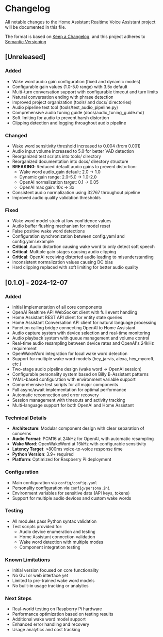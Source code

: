 # Changelog

All notable changes to the Home Assistant Realtime Voice Assistant project will be documented in this file.

The format is based on [Keep a Changelog](https://keepachangelog.com/en/1.0.0/),
and this project adheres to [Semantic Versioning](https://semver.org/spec/v2.0.0.html).

## [Unreleased]

### Added
- Wake word audio gain configuration (fixed and dynamic modes)
- Configurable gain values (1.0-5.0 range) with 3.5x default
- Multi-turn conversation support with configurable timeout and turn limits
- Natural conversation ending with phrase detection
- Improved project organization (tools/ and docs/ directories)
- Audio pipeline test tool (tools/test_audio_pipeline.py)
- Comprehensive audio tuning guide (docs/audio_tuning_guide.md)
- Soft limiting for audio to prevent harsh distortion
- Clipping detection and logging throughout audio pipeline

### Changed
- Wake word sensitivity threshold increased to 0.004 (from 0.001)
- Audio input volume increased to 5.0 for better VAD detection
- Reorganized test scripts into tools/ directory
- Reorganized documentation into docs/ directory structure
- **BREAKING**: Reduced default audio gains to prevent distortion:
  - Wake word audio_gain default: 2.0 → 1.0
  - Dynamic gain range: 2.0-5.0 → 1.0-2.0
  - OpenAI normalization target: 0.1 → 0.05
  - OpenAI max gain: 10x → 3x
- Consistent audio normalization using 32767 throughout pipeline
- Improved audio quality validation thresholds

### Fixed
- Wake word model stuck at low confidence values
- Audio buffer flushing mechanism for model reset
- False positive wake word detections
- Configuration synchronization between config.yaml and config.yaml.example
- **Critical**: Audio distortion causing wake word to only detect soft speech
- **Critical**: Multiple gain stages causing audio clipping
- **Critical**: OpenAI receiving distorted audio leading to misunderstanding
- Inconsistent normalization values causing DC bias
- Hard clipping replaced with soft limiting for better audio quality

## [0.1.0] - 2024-12-07

### Added
- Initial implementation of all core components
- OpenAI Realtime API WebSocket client with full event handling
- Home Assistant REST API client for entity state queries
- Home Assistant Conversation API client for natural language processing
- Function calling bridge connecting OpenAI to Home Assistant
- Audio capture system with device selection and real-time monitoring
- Audio playback system with queue management and volume control
- Real-time audio resampling between device rates and OpenAI's 24kHz requirement
- OpenWakeWord integration for local wake word detection
- Support for multiple wake word models (hey_jarvis, alexa, hey_mycroft, etc.)
- Two-stage audio pipeline design (wake word → OpenAI session)
- Configurable personality system based on Billy B-Assistant patterns
- YAML-based configuration with environment variable support
- Comprehensive test scripts for all major components
- Full async/await implementation for optimal performance
- Automatic reconnection and error recovery
- Session management with timeouts and activity tracking
- Multi-language support for both OpenAI and Home Assistant

### Technical Details
- **Architecture**: Modular component design with clear separation of concerns
- **Audio Format**: PCM16 at 24kHz for OpenAI, with automatic resampling
- **Wake Word**: OpenWakeWord at 16kHz with configurable sensitivity
- **Latency Target**: <800ms voice-to-voice response time
- **Python Version**: 3.9+ required
- **Platform**: Optimized for Raspberry Pi deployment

### Configuration
- Main configuration via `config/config.yaml`
- Personality configuration via `config/persona.ini`
- Environment variables for sensitive data (API keys, tokens)
- Support for multiple audio devices and custom wake words

### Testing
- All modules pass Python syntax validation
- Test scripts provided for:
  - Audio device enumeration and testing
  - Home Assistant connection validation
  - Wake word detection with multiple modes
  - Component integration testing

### Known Limitations
- Initial version focused on core functionality
- No GUI or web interface yet
- Limited to pre-trained wake word models
- No built-in usage tracking or analytics

### Next Steps
- Real-world testing on Raspberry Pi hardware
- Performance optimization based on testing results
- Additional wake word model support
- Enhanced error handling and recovery
- Usage analytics and cost tracking